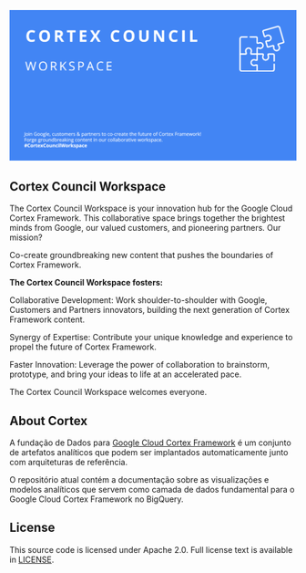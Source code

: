 ![Cortex Social Card](assets/images/CortexCouncilSC.png)

## **Cortex Council Workspace**

The Cortex Council Workspace is your innovation hub for the Google Cloud Cortex Framework. This collaborative space brings together the brightest minds from Google, our valued customers, and pioneering partners. Our mission? 

Co-create groundbreaking new content that pushes the boundaries of Cortex Framework.

**The Cortex Council Workspace fosters:**


Collaborative Development: Work shoulder-to-shoulder with Google, Customers and Partners innovators, building the next generation of Cortex Framework content.

Synergy of Expertise: Contribute your unique knowledge and experience to propel the future of Cortex Framework.

Faster Innovation: Leverage the power of collaboration to brainstorm, prototype, and bring your ideas to life at an accelerated pace.

The Cortex Council Workspace welcomes everyone.


## **About Cortex**

A fundação de Dados para [Google Cloud Cortex Framework](https://cloud.google.com/solutions/cortex) é um conjunto de artefatos analíticos que podem ser implantados automaticamente junto com arquiteturas de referência.

O repositório atual contém a documentação sobre as visualizações e modelos analíticos que servem como camada de dados fundamental para o Google Cloud Cortex Framework no BigQuery.

## **License**
This source code is licensed under Apache 2.0. Full license text is available in [LICENSE](https://github.com/GoogleCloudPlatform/cortex-data-foundation/blob/main/LICENSE).